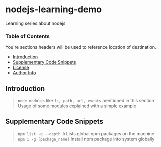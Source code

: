 # nodejs-learning-demo

Learning series about nodejs

### Table of Contents

You're sections headers will be used to reference location of destination.

- [Introduction](#introduction)
- [Supplementary Code Snippets](#supplementary-code-snippets)
- [License](#license)
- [Author Info](#author-info)

## Introduction

> `node_modules` like `fs, path, url, events` mentioned in this section \
> Usage of some modules explained with a simple example

## Supplementary Code Snippets

> `npm list -g --depth 0` Lists global npm packages on the machine \
> `npm i -g [package_name]` Install npm package into system globally
